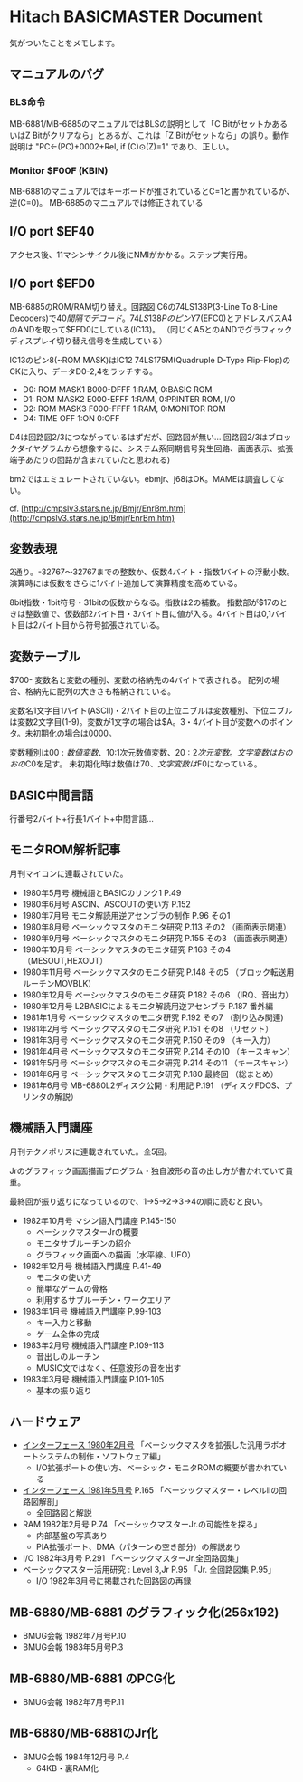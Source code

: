 # Hitach BASICMASTER Document

気がついたことをメモします。

## マニュアルのバグ

### BLS命令

MB-6881/MB-6885のマニュアルではBLSの説明として「C BitがセットかあるいはZ Bitがクリアなら」とあるが、これは「Z Bitがセットなら」の誤り。動作説明は "PC←(PC)+0002+Rel, if (C)⊙(Z)=1" であり、正しい。

### Monitor $F00F (KBIN)

MB-6881のマニュアルではキーボードが推されているとC=1と書かれているが、逆(C=0)。
MB-6885のマニュアルでは修正されている

## I/O port $EF40

アクセス後、11マシンサイクル後にNMIがかかる。ステップ実行用。

## I/O port $EFD0

MB-6885のROM/RAM切り替え。回路図IC6の74LS138P(3-Line To 8-Line Decoders)で$40間隔でデコード。
74LS138PのピンY7($EFC0)とアドレスバスA4のANDを取って$EFD0にしている(IC13)。
（同じくA5とのANDでグラフィックディスプレイ切り替え信号を生成している）

IC13のピン8(~ROM MASK)はIC12 74LS175M(Quadruple D-Type Flip-Flop)のCKに入り、データD0-2,4をラッチする。
- D0: ROM MASK1 B000-DFFF 1:RAM, 0:BASIC ROM
- D1: ROM MASK2 E000-EFFF 1:RAM, 0:PRINTER ROM, I/O
- D2: ROM MASK3 F000-FFFF 1:RAM, 0:MONITOR ROM
- D4: TIME OFF 1:ON 0:OFF

D4は回路図2/3につながっているはずだが、回路図が無い…
回路図2/3はブロックダイヤグラムから想像するに、システム系同期信号発生回路、画面表示、拡張端子あたりの回路が含まれていたと思われる)

bm2ではエミュレートされていない。ebmjr、j68はOK。MAMEは調査してない。

cf. [http://cmpslv3.stars.ne.jp/Bmjr/EnrBm.htm](http://cmpslv3.stars.ne.jp/Bmjr/EnrBm.htm)

## 変数表現

2通り。-32767〜32767までの整数か、仮数4バイト・指数1バイトの浮動小数。演算時には仮数をさらに1バイト追加して演算精度を高めている。

8bit指数・1bit符号・31bitの仮数からなる。指数は2の補数。
指数部が$17のときは整数値で、仮数部2バイト目・3バイト目に値が入る。4バイト目は0,1バイト目は2バイト目から符号拡張されている。

## 変数テーブル

$700-
変数名と変数の種別、変数の格納先の4バイトで表される。
配列の場合、格納先に配列の大きさも格納されている。

変数名1文字目1バイト(ASCII)・2バイト目の上位ニブルは変数種別、下位ニブルは変数2文字目(1-9)。変数が1文字の場合は$A。3・4バイト目が変数へのポインタ。未初期化の場合は0000。

変数種別は$00:数値変数、$10:1次元数値変数、$20:2次元変数。文字変数はおのおの$C0を足す。
未初期化時は数値は$70、文字変数は$F0になっている。

## BASIC中間言語

行番号2バイト+行長1バイト+中間言語…

## モニタROM解析記事

月刊マイコンに連載されていた。

- 1980年5月号 機械語とBASICのリンク1 P.49
- 1980年6月号 ASCIN、ASCOUTの使い方 P.152
- 1980年7月号 モニタ解読用逆アセンブラの制作 P.96 その1
- 1980年8月号 ベーシックマスタのモニタ研究 P.113 その2 （画面表示関連）
- 1980年9月号 ベーシックマスタのモニタ研究 P.155 その3 （画面表示関連）
- 1980年10月号 ベーシックマスタのモニタ研究 P.163 その4 （MESOUT,HEXOUT）
- 1980年11月号 ベーシックマスタのモニタ研究 P.148 その5 （ブロック転送用ルーチンMOVBLK）
- 1980年12月号 ベーシックマスタのモニタ研究 P.182 その6 （IRQ、音出力）
- 1980年12月号 L2BASICによるモニタ解読用逆アセンブラ P.187 番外編
- 1981年1月号 ベーシックマスタのモニタ研究 P.192 その7 （割り込み関連)
- 1981年2月号 ベーシックマスタのモニタ研究 P.151 その8 （リセット）
- 1981年3月号 ベーシックマスタのモニタ研究 P.150 その9 （キー入力）
- 1981年4月号 ベーシックマスタのモニタ研究 P.214 その10 （キースキャン）
- 1981年5月号 ベーシックマスタのモニタ研究 P.214 その11 （キースキャン）
- 1981年6月号 ベーシックマスタのモニタ研究 P.180 最終回 （総まとめ）
- 1981年6月号 MB-6880L2ディスク公開・利用記 P.191 （ディスクFDOS、プリンタの解説）

## 機械語入門講座

月刊テクノポリスに連載されていた。全5回。

Jrのグラフィック画面描画プログラム・独自波形の音の出し方が書かれていて貴重。

最終回が振り返りになっているので、1→5→2→3→4の順に読むと良い。


- 1982年10月号 マシン語入門講座 P.145-150
	- ベーシックマスターJrの概要
	- モニタサブルーチンの紹介
	- グラフィック画面への描画（水平線、UFO）
- 1982年12月号 機械語入門講座 P.41-49
	- モニタの使い方
	- 簡単なゲームの骨格
	- 利用するサブルーチン・ワークエリア
- 1983年1月号 機械語入門講座 P.99-103
	- キー入力と移動
	- ゲーム全体の完成
- 1983年2月号 機械語入門講座 P.109-113
	- 音出しのルーチン
	- MUSIC文ではなく、任意波形の音を出す
- 1983年3月号 機械語入門講座 P.101-105
	- 基本の振り返り

## ハードウェア

- [インターフェース 1980年2月号](https://www.cqpub.co.jp/interface/contents/1980/198002.htm) 「ベーシックマスタを拡張した汎用ラボオートシステムの制作・ソフトウェア編」
	- I/O拡張ポートの使い方、ベーシック・モニタROMの概要が書かれている
- [インターフェース 1981年5月号](https://www.cqpub.co.jp/interface/contents/1981/198105.htm) P.165 「ベーシックマスター・レベルⅡの回路図解剖」
	- 全回路図と解説
- RAM 1982年2月号 P.74 「ベーシックマスターJr.の可能性を探る」
	- 内部基盤の写真あり
	- PIA拡張ポート、DMA（パターンの空き部分）の解説あり
- I/O 1982年3月号 P.291 「ベーシックマスターJr.全回路図集」
- ベーシックマスター活用研究 : Level 3,Jr P.95 「Jr. 全回路図集 P.95」
	- I/O 1982年3月号に掲載された回路図の再録

## MB-6880/MB-6881 のグラフィック化(256x192)

- BMUG会報 1982年7月号P.10
- BMUG会報 1983年5月号P.3

## MB-6880/MB-6881 のPCG化

- BMUG会報 1982年7月号P.11
 
## MB-6880/MB-6881のJr化

- BMUG会報 1984年12月号 P.4
	- 64KB・裏RAM化
